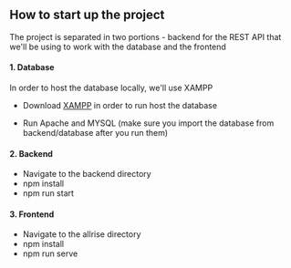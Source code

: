 ## How to start up the project

The project is separated in two portions - backend for the REST API that we'll be using to work with the database and the frontend


#### 1. Database

In order to host the database locally, we'll use XAMPP

- Download [XAMPP](https://www.apachefriends.org/download.html) in order to run host the database

- Run Apache and MYSQL (make sure you import the database from backend/database after you run them)

#### 2. Backend

- Navigate to the backend directory
- npm install
- npm run start

#### 3. Frontend

- Navigate to the allrise directory
- npm install
- npm run serve
